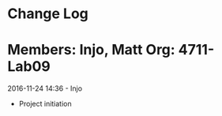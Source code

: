 # Change Log
Members: Injo, Matt
Org: 4711-Lab09
==============================

2016-11-24 14:36 - Injo
- Project initiation